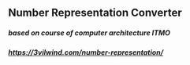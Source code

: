 ## Number Representation Converter
##### based on course of computer architecture ITMO
##### https://3vilwind.com/number-representation/

